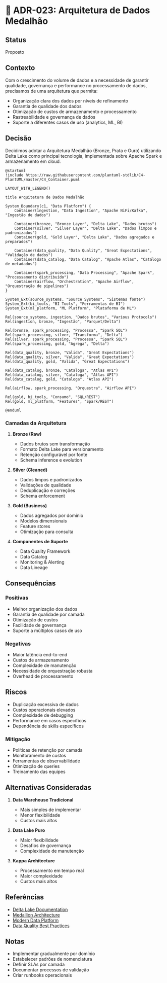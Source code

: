 # 🏅 ADR-023: Arquitetura de Dados Medalhão

## Status

Proposto

## Contexto

Com o crescimento do volume de dados e a necessidade de garantir qualidade, governança e performance no processamento de dados, precisamos de uma arquitetura que permita:

- Organização clara dos dados por níveis de refinamento
- Garantia de qualidade dos dados
- Otimização de custos de armazenamento e processamento
- Rastreabilidade e governança de dados
- Suporte a diferentes casos de uso (analytics, ML, BI)

## Decisão

Decidimos adotar a Arquitetura Medalhão (Bronze, Prata e Ouro) utilizando Delta Lake como principal tecnologia, implementada sobre Apache Spark e armazenamento em cloud.

```plantuml
@startuml
!include https://raw.githubusercontent.com/plantuml-stdlib/C4-PlantUML/master/C4_Container.puml

LAYOUT_WITH_LEGEND()

title Arquitetura de Dados Medalhão

System_Boundary(c1, "Data Platform") {
    Container(ingestion, "Data Ingestion", "Apache NiFi/Kafka", "Ingestão de dados")
    
    Container(bronze, "Bronze Layer", "Delta Lake", "Dados brutos")
    Container(silver, "Silver Layer", "Delta Lake", "Dados limpos e padronizados")
    Container(gold, "Gold Layer", "Delta Lake", "Dados agregados e preparados")
    
    Container(data_quality, "Data Quality", "Great Expectations", "Validação de dados")
    Container(data_catalog, "Data Catalog", "Apache Atlas", "Catálogo de metadados")
    
    Container(spark_processing, "Data Processing", "Apache Spark", "Processamento distribuído")
    Container(airflow, "Orchestration", "Apache Airflow", "Orquestração de pipelines")
}

System_Ext(source_systems, "Source Systems", "Sistemas fonte")
System_Ext(bi_tools, "BI Tools", "Ferramentas de BI")
System_Ext(ml_platform, "ML Platform", "Plataforma de ML")

Rel(source_systems, ingestion, "Dados brutos", "Various Protocols")
Rel(ingestion, bronze, "Ingestão", "Parquet/Delta")

Rel(bronze, spark_processing, "Processa", "Spark SQL")
Rel(spark_processing, silver, "Transforma", "Delta")
Rel(silver, spark_processing, "Processa", "Spark SQL")
Rel(spark_processing, gold, "Agrega", "Delta")

Rel(data_quality, bronze, "Valida", "Great Expectations")
Rel(data_quality, silver, "Valida", "Great Expectations")
Rel(data_quality, gold, "Valida", "Great Expectations")

Rel(data_catalog, bronze, "Cataloga", "Atlas API")
Rel(data_catalog, silver, "Cataloga", "Atlas API")
Rel(data_catalog, gold, "Cataloga", "Atlas API")

Rel(airflow, spark_processing, "Orquestra", "Airflow API")

Rel(gold, bi_tools, "Consumo", "SQL/REST")
Rel(gold, ml_platform, "Features", "Spark/REST")

@enduml
```

### Camadas da Arquitetura

1. **Bronze (Raw)**
   - Dados brutos sem transformação
   - Formato Delta Lake para versionamento
   - Retenção configurável por fonte
   - Schema inference e evolution

2. **Silver (Cleaned)**
   - Dados limpos e padronizados
   - Validações de qualidade
   - Deduplicação e correções
   - Schema enforcement

3. **Gold (Business)**
   - Dados agregados por domínio
   - Modelos dimensionais
   - Feature stores
   - Otimização para consulta

4. **Componentes de Suporte**
   - Data Quality Framework
   - Data Catalog
   - Monitoring & Alerting
   - Data Lineage

## Consequências

### Positivas

- Melhor organização dos dados
- Garantia de qualidade por camada
- Otimização de custos
- Facilidade de governança
- Suporte a múltiplos casos de uso

### Negativas

- Maior latência end-to-end
- Custos de armazenamento
- Complexidade de manutenção
- Necessidade de orquestração robusta
- Overhead de processamento

## Riscos

- Duplicação excessiva de dados
- Custos operacionais elevados
- Complexidade de debugging
- Performance em casos específicos
- Dependência de skills específicos

### Mitigação

- Políticas de retenção por camada
- Monitoramento de custos
- Ferramentas de observabilidade
- Otimização de queries
- Treinamento das equipes

## Alternativas Consideradas

1. **Data Warehouse Tradicional**
   - Mais simples de implementar
   - Menor flexibilidade
   - Custos mais altos

2. **Data Lake Puro**
   - Maior flexibilidade
   - Desafios de governança
   - Complexidade de manutenção

3. **Kappa Architecture**
   - Processamento em tempo real
   - Maior complexidade
   - Custos mais altos

## Referências

- [Delta Lake Documentation](https://docs.delta.io/latest/delta-intro.html)
- [Medallion Architecture](https://databricks.com/glossary/medallion-architecture)
- [Modern Data Platform](https://www.thoughtworks.com/insights/blog/data-mesh-modern-data-platform)
- [Data Quality Best Practices](https://greatexpectations.io/blog)

## Notas

- Implementar gradualmente por domínio
- Estabelecer padrões de nomenclatura
- Definir SLAs por camada
- Documentar processos de validação
- Criar runbooks operacionais 